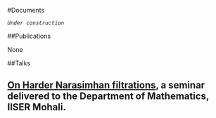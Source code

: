 #Documents

_`Under construction`_

##Publications 

None

##Talks

[On Harder Narasimhan filtrations](https://cryptosubh.github.io/assets/IDC%20451.pdf), a seminar delivered to the Department of Mathematics, IISER Mohali.
- 